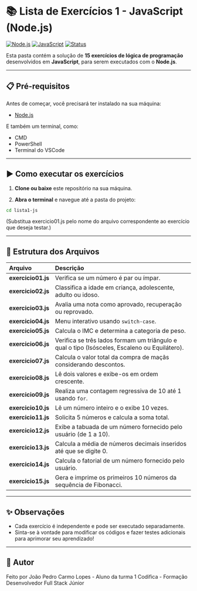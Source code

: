 # 📚 Lista de Exercícios 1 - JavaScript (Node.js)

[![Node.js](https://img.shields.io/badge/Node.js-339933?style=for-the-badge&logo=nodedotjs&logoColor=white)](https://nodejs.org/)
[![JavaScript](https://img.shields.io/badge/JavaScript-F7DF1E?style=for-the-badge&logo=javascript&logoColor=black)](https://developer.mozilla.org/pt-BR/docs/Web/JavaScript)
[![Status](https://img.shields.io/badge/Status-Completo-brightgreen?style=for-the-badge)](#)

Esta pasta contém a solução de **15 exercícios de lógica de programação** desenvolvidos em **JavaScript**, para serem executados com o **Node.js**.

---

## 📋 Pré-requisitos

Antes de começar, você precisará ter instalado na sua máquina:

- [Node.js](https://nodejs.org/)

E também um terminal, como:

- CMD
- PowerShell
- Terminal do VSCode

---

## ▶️ Como executar os exercícios

1. **Clone ou baixe** este repositório na sua máquina.

2. **Abra o terminal** e navegue até a pasta do projeto:

```bash
cd lista1-js
```
(Substitua exercicio01.js pelo nome do arquivo correspondente ao exercício que deseja testar.)

---

## 📁 Estrutura dos Arquivos

| Arquivo            | Descrição                                                                                     |
| :----------------- | :-------------------------------------------------------------------------------------------- |
| **exercicio01.js** | Verifica se um número é par ou ímpar.                                                         |
| **exercicio02.js** | Classifica a idade em criança, adolescente, adulto ou idoso.                                  |
| **exercicio03.js** | Avalia uma nota como aprovado, recuperação ou reprovado.                                      |
| **exercicio04.js** | Menu interativo usando `switch-case`.                                                         |
| **exercicio05.js** | Calcula o IMC e determina a categoria de peso.                                                |
| **exercicio06.js** | Verifica se três lados formam um triângulo e qual o tipo (Isósceles, Escaleno ou Equilátero). |
| **exercicio07.js** | Calcula o valor total da compra de maçãs considerando descontos.                              |
| **exercicio08.js** | Lê dois valores e exibe-os em ordem crescente.                                                |
| **exercicio09.js** | Realiza uma contagem regressiva de 10 até 1 usando `for`.                                     |
| **exercicio10.js** | Lê um número inteiro e o exibe 10 vezes.                                                      |
| **exercicio11.js** | Solicita 5 números e calcula a soma total.                                                    |
| **exercicio12.js** | Exibe a tabuada de um número fornecido pelo usuário (de 1 a 10).                              |
| **exercicio13.js** | Calcula a média de números decimais inseridos até que se digite 0.                            |
| **exercicio14.js** | Calcula o fatorial de um número fornecido pelo usuário.                                       |
| **exercicio15.js** | Gera e imprime os primeiros 10 números da sequência de Fibonacci.                             |

---

## ✨ Observações

- Cada exercício é independente e pode ser executado separadamente.
- Sinta-se à vontade para modificar os códigos e fazer testes adicionais para aprimorar seu aprendizado!

---

## 🚀 Autor

Feito por João Pedro Carmo Lopes - Aluno da turma 1 Codifica - Formação Desenvolvedor Full Stack Júnior
